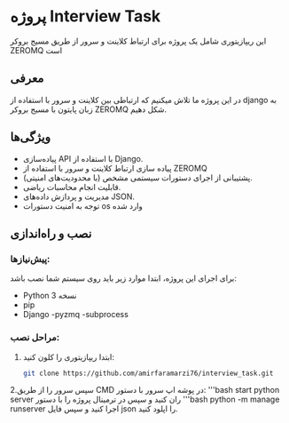 # پروژه Interview Task

این ریپازیتوری شامل یک پروژه برای ارتباط کلاینت و سرور از طریق مسیج بروکر ZEROMQ است

## معرفی
در این پروژه ما تلاش میکنیم که ارتباطی بین کلاینت و سرور با استفاده از django به زبان پایتون با مسیج بروکر ZEROMQ شکل دهیم.
## ویژگی‌ها
- پیاده‌سازی API با استفاده از Django.
- پیاده سازی ارتباط کلاینت و سرور با استفاده از ZEROMQ
- پشتیبانی از اجرای دستورات سیستمی مشخص (با محدودیت‌های امنیتی).
- قابلیت انجام محاسبات ریاضی.
- مدیریت و پردازش داده‌های JSON.
- توجه به امنیت دستورات os وارد شده 

## نصب و راه‌اندازی

### پیش‌نیازها:
برای اجرای این پروژه، ابتدا موارد زیر باید روی سیستم شما نصب باشد:
- Python نسخه 3
- pip
- Django
-pyzmq
-subprocess

### مراحل نصب:

1. ابتدا ریپازیتوری را کلون کنید:
   ```bash
   git clone https://github.com/amirfaramarzi76/interview_task.git
2.سپس سرور را از طریق CMD در پوشه اپ سرور با دستور:
'''bash 
start python server
ران کنید
و سپس در ترمینال پروژه را با دستور 
'''bash 
python -m manage runserver
اجرا کنید و سپس فایل json را اپلود کنید.
